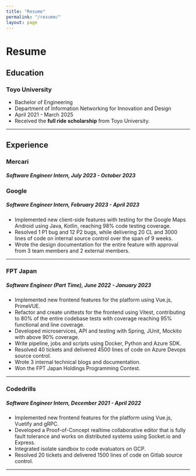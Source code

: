 ```yaml
---
title: "Resume"
permalink: "/resume/"
layout: page
---
```


# Resume

## Education
### Toyo University
- Bachelor of Engineering
- Department of Information Networking for Innovation and Design
- April 2021 - March 2025
- Received the **full ride scholarship** from Toyo University.

------

## Experience
### Mercari
##### Software Engineer Intern, July 2023 - October 2023
### Google
##### Software Engineer Intern, February 2023 - April 2023
- Implemented new client-side features with testing for the Google Maps Android using Java, Kotlin,
reaching 98% code testing coverage.
- Resolved 1 P1 bug and 12 P2 bugs, while delivering 20 CL and 3000 lines of code on internal
source control over the span of 9 weeks.
- Wrote the design documentation for the entire feature with approval from 3 team members and 2
external members.
---
### FPT Japan
##### Software Engineer (Part Time), June 2022 - January 2023
- Implemented new frontend features for the platform using Vue.js, PrimeVUE.
- Refactor and create unittests for the frontend using Vitest, contributing to 80% of the entire
codebase tests with coverage reaching 95% functional and line coverage.
- Developed microservices, API and testing with Spring, JUnit, Mockito with above 90% coverage.
- Write pipeline, jobs and scripts using Docker, Python and Azure SDK.
- Resolved 40 tickets and delivered 4500 lines of code on Azure Devops source control.
- Wrote 3 internal technical blogs and documentation.
- Won the FPT Japan Holdings Programming Contest.
---
### Codedrills
##### Software Engineer Intern, December 2021 - April 2022
- Implemented new frontend features for the platform using Vue.js, Vuetify and gRPC.
- Developed a Proof-of-Concept realtime collaborative editor that is fully fault tolerance and works on
distributed systems using Socket.io and Express.
- Integrated isolate sandbox to code evaluators on GCP.
- Resolved 20 tickets and delivered 1500 lines of code on Gitlab source control.
---